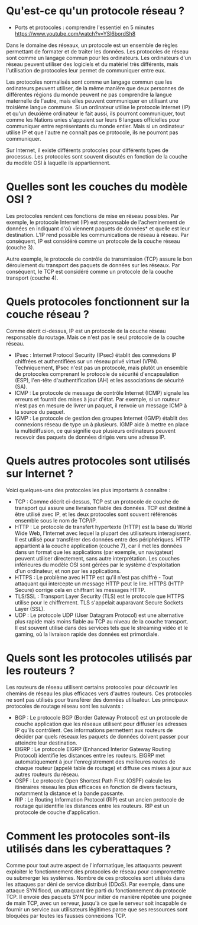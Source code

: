 # Qu'est-ce qu'un protocole réseau ?

- Ports et protocoles : comprendre l'essentiel en 5 minutes https://www.youtube.com/watch?v=YSl6bordSh8

Dans le domaine des réseaux, un protocole est un ensemble de règles permettant de formater et de traiter les données. Les protocoles de réseau sont comme un langage commun pour les ordinateurs. Les ordinateurs d'un réseau peuvent utiliser des logiciels et du matériel très différents, mais l'utilisation de protocoles leur permet de communiquer entre eux.

Les protocoles normalisés sont comme un langage commun que les ordinateurs peuvent utiliser, de la même manière que deux personnes de différentes régions du monde peuvent ne pas comprendre la langue maternelle de l'autre, mais elles peuvent communiquer en utilisant une troisième langue commune. Si un ordinateur utilise le protocole Internet (IP) et qu'un deuxième ordinateur le fait aussi, ils pourront communiquer, tout comme les Nations unies s'appuient sur leurs 6 langues officielles pour communiquer entre représentants du monde entier. Mais si un ordinateur utilise IP et que l'autre ne connaît pas ce protocole, ils ne pourront pas communiquer.

Sur Internet, il existe différents protocoles pour différents types de processus. Les protocoles sont souvent discutés en fonction de la couche du modèle OSI à laquelle ils appartiennent.

# Quelles sont les couches du modèle OSI ?

Les protocoles rendent ces fonctions de mise en réseau possibles. Par exemple, le protocole Internet (IP) est responsable de l'acheminement de données en indiquant d'où viennent paquets de données* et quelle est leur destination. L'IP rend possible les communications de réseau à réseau. Par conséquent, IP est considéré comme un protocole de la couche réseau (couche 3).

Autre exemple, le protocole de contrôle de transmission (TCP) assure le bon déroulement du transport des paquets de données sur les réseaux. Par conséquent, le TCP est considéré comme un protocole de la couche transport (couche 4).

# Quels protocoles fonctionnent sur la couche réseau ?

Comme décrit ci-dessus, IP est un protocole de la couche réseau responsable du routage. Mais ce n'est pas le seul protocole de la couche réseau.

- IPsec : Internet Protocol Security (IPsec) établit des connexions IP chiffrées et authentifiées sur un réseau privé virtuel (VPN). Techniquement, IPsec n'est pas un protocole, mais plutôt un ensemble de protocoles comprenant le protocole de sécurité d'encapsulation (ESP), l'en-tête d'authentification (AH) et les associations de sécurité (SA).
- ICMP : Le protocole de message de contrôle Internet (ICMP) signale les erreurs et fournit des mises à jour d'état. Par exemple, si un routeur n'est pas en mesure de livrer un paquet, il renvoie un message ICMP à la source du paquet.
- IGMP : Le protocole de gestion des groupes Internet (IGMP) établit des connexions réseau de type un à plusieurs. IGMP aide à mettre en place la multidiffusion, ce qui signifie que plusieurs ordinateurs peuvent recevoir des paquets de données dirigés vers une adresse IP.

# Quels autres protocoles sont utilisés sur Internet ?

Voici quelques-uns des protocoles les plus importants à connaître :

- TCP : Comme décrit ci-dessus, TCP est un protocole de couche de transport qui assure une livraison fiable des données. TCP est destiné à être utilisé avec IP, et les deux protocoles sont souvent référencés ensemble sous le nom de TCP/IP.
- HTTP : Le protocole de transfert hypertexte (HTTP) est la base du World Wide Web, l'Internet avec lequel la plupart des utilisateurs interagissent. Il est utilisé pour transférer des données entre des périphériques. HTTP appartient à la couche application (couche 7), car il met les données dans un format que les applications (par exemple, un navigateur) peuvent utiliser directement, sans autre interprétation. Les couches inférieures du modèle OSI sont gérées par le système d'exploitation d'un ordinateur, et non par les applications.
- HTTPS : Le problème avec HTTP est qu'il n'est pas chiffré - Tout attaquant qui intercepte un message HTTP peut le lire. HTTPS (HTTP Secure) corrige cela en chiffrant les messages HTTP.
- TLS/SSL : Transport Layer Security (TLS) est le protocole que HTTPS utilise pour le chiffrement. TLS s'appelait auparavant Secure Sockets Layer (SSL).
- UDP : Le protocole UDP (User Datagram Protocol) est une alternative plus rapide mais moins fiable au TCP au niveau de la couche transport. Il est souvent utilisé dans des services tels que le streaming vidéo et le gaming, où la livraison rapide des données est primordiale.

# Quels sont les protocoles utilisés par les routeurs ?

Les routeurs de réseau utilisent certains protocoles pour découvrir les chemins de réseau les plus efficaces vers d'autres routeurs. Ces protocoles ne sont pas utilisés pour transférer des données utilisateur. Les principaux protocoles de routage réseau sont les suivants :

- BGP : Le protocole BGP (Border Gateway Protocol) est un protocole de couche application que les réseaux utilisent pour diffuser les adresses IP qu'ils contrôlent. Ces informations permettent aux routeurs de décider par quels réseaux les paquets de données doivent passer pour atteindre leur destination.
- EIGRP : Le protocole EIGRP (Enhanced Interior Gateway Routing Protocol) identifie les distances entre les routeurs. EIGRP met automatiquement à jour l'enregistrement des meilleures routes de chaque routeur (appelé table de routage) et diffuse ces mises à jour aux autres routeurs du réseau.
- OSPF : Le protocole Open Shortest Path First (OSPF) calcule les itinéraires réseau les plus efficaces en fonction de divers facteurs, notamment la distance et la bande passante.
- RIP : Le Routing Information Protocol (RIP) est un ancien protocole de routage qui identifie les distances entre les routeurs. RIP est un protocole de couche d'application.

# Comment les protocoles sont-ils utilisés dans les cyberattaques ?

Comme pour tout autre aspect de l'informatique, les attaquants peuvent exploiter le fonctionnement des protocoles de réseau pour compromettre ou submerger les systèmes. Nombre de ces protocoles sont utilisés dans les attaques par déni de service distribué (DDoS). Par exemple, dans une attaque SYN flood, un attaquant tire parti du fonctionnement du protocole TCP. Il envoie des paquets SYN pour initier de manière répétée une poignée de main TCP, avec un serveur, jusqu'à ce que le serveur soit incapable de fournir un service aux utilisateurs légitimes parce que ses ressources sont bloquées par toutes les fausses connexions TCP.